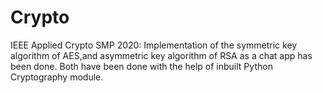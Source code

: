# Crypto
IEEE Applied Crypto SMP 2020:
Implementation of the symmetric key algorithm of AES,and asymmetric key algorithm of RSA as a chat app has been done. Both have been done with the help of inbuilt Python Cryptography module.
